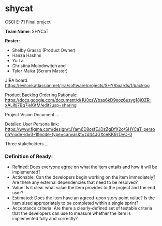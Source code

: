 # shycat

CSCI E-71 Final project

**Team Name**: SHYCaT  

**Roster:**
- Shelby Grasso (Product Owner)
- Hanza Hashmi
- Yu Lai
- Christina Molodowitch
  and
- Tyler Malka (Scrum Master)

JIRA board:  
https://evilore.atlassian.net/jira/software/projects/SHY/boards/1/backlog

Product Backlog Ordering Rationale:
https://docs.google.com/document/d/1U0csWbap6kD9ooz6uzyg18jOZR-xALIhj7Bq7jelGtM/edit?usp=sharing

Project Vision Document
...

Detailed User Persona link:
https://www.figma.com/design/tJYam6D8osfEJDzZgDfX2o/SHYCaT_persona?node-id=0-1&node-type=canvas&t=zd44JGXoeKK9zDvC-0

Three stakeholders
...

### Definition of Ready:
* Refined: Does everyone agree on what the item entails and how it will be implemented?
* Actionable: Can the developers begin working on the item immediately?  Are there any external dependencies that need to be resolved?
* Value: Is it clear what value the item provides to the project and the end user?
* Estimated: Does the item have an agreed-upon story point value?  Is the item sized appropriately to be completed within a single sprint?
* Acceptance criteria: Are there a clearly-defined set of testable criteria that the developers can use to measure whether the item is implemented fully and correctly?
